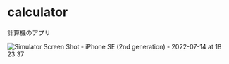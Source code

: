 # calculator
計算機のアプリ


![Simulator Screen Shot - iPhone SE (2nd generation) - 2022-07-14 at 18 23 37](https://user-images.githubusercontent.com/87554257/178950761-4875fa90-ef79-4504-8d5f-ddd71107b223.png)
